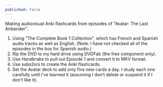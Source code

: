 ```yaml
---
published: false
---
```



Making audiovisual Anki flashcards from episodes of "Avatar: The Last Airbender".

1) Using "The Complete Book 1 Collection", which has French and Spanish audio tracks as well as English. (Note: I have not checked all of the episodes in the box for Spanish audio.)
2) Rip the DVD to my hard drive using DVDFab (the free component only).
3) Use Handbrake to pull out Episode 1 and convert it to MKV format.
4) Use subs2srs to create the Anki flashcards.
5) Set the Avatar deck to add only five new cards a day. I study each one carefully until I've learned it (assuming I don't delete or suspend it if I don't like it).
